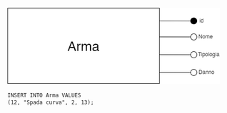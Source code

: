 ![Aggiunta nuova Arma](/Immagini/Operazioni/o3.png)

```
INSERT INTO Arma VALUES
(12, "Spada curva", 2, 13);
```
